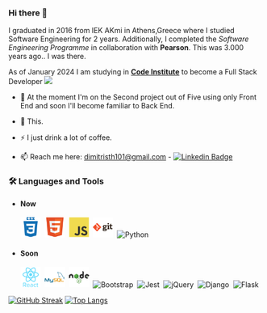 ### Hi there 👋  
I graduated in 2016 from IEK AKmi in Athens,Greece where I studied Software Engineering for 2 years. Additionally, I completed the *Software Engineering Programme* in collaboration with **Pearson**. This was 3.000 years ago.. I was there.
 
 As of January 2024 I am studying in **[Code Institute](https://codeinstitute.net/global/)** to become a Full Stack Developer <img src="https://media.giphy.com/media/WUlplcMpOCEmTGBtBW/giphy.gif" width="30">

- :telescope: At the moment I'm on the Second project out of Five using only Front End and soon I'll become familiar to Back End.

- :seedling: This.

- :zap: I just drink a lot of coffee.

- :mailbox: Reach me here: dimitristh101@gmail.com - [![Linkedin Badge](https://img.shields.io/badge/-Connect%20with%20Me-blue?style=flat&logo=Linkedin&logoColor=white)](https://www.linkedin.com/in/dimitrios-thlivitis/)

 ### :hammer_and_wrench: Languages and Tools 
 - #### Now 
  
     <div>
    <img src="https://github.com/devicons/devicon/blob/master/icons/css3/css3-plain-wordmark.svg"  title="CSS3" alt="CSS" width="40" height="40"/>&nbsp;
    <img src="https://github.com/devicons/devicon/blob/master/icons/html5/html5-original.svg" title="HTML5" alt="HTML" width="40" height="40"/>&nbsp;
    <img src="https://github.com/devicons/devicon/blob/master/icons/javascript/javascript-original.svg" title="JavaScript" alt="JavaScript" width="40" height="40"/>&nbsp;
    <img src="https://github.com/devicons/devicon/blob/master/icons/git/git-original-wordmark.svg" title="Git" **alt="Git" width="40" height="40"/>&nbsp;
    <img src="https://cdn.jsdelivr.net/gh/devicons/devicon@latest/icons/python/python-original.svg" title="Python" alt="Python" width="40" height="40"/>&nbsp;      
     </div>
      
  - #### Soon 
  
    <div>
        <img src="https://github.com/devicons/devicon/blob/master/icons/react/react-original-wordmark.svg" title="React" alt="React" width="40" height="40"/>&nbsp;
        <img src="https://github.com/devicons/devicon/blob/master/icons/mysql/mysql-original-wordmark.svg" title="MySQL"  alt="MySQL" width="40" height="40"/>&nbsp;
        <img src="https://github.com/devicons/devicon/blob/master/icons/nodejs/nodejs-original-wordmark.svg" title="NodeJS" alt="NodeJS" width="40" height="40"/>&nbsp;
        <img src="https://cdn.jsdelivr.net/gh/devicons/devicon@latest/icons/bootstrap/bootstrap-original.svg" ttle="Bootstrap" alt="Bootstrap" width="40" height="40"/>&nbsp;
        <img src="https://cdn.jsdelivr.net/gh/devicons/devicon@latest/icons/jest/jest-plain.svg" ttle="Jest" alt="Jest" width="40" height="40"/>&nbsp;
        <img src="https://cdn.jsdelivr.net/gh/devicons/devicon@latest/icons/jquery/jquery-original.svg" ttle="jQuery" alt="jQuery" width="40" height="40"/>&nbsp;
        <img src="https://cdn.jsdelivr.net/gh/devicons/devicon@latest/icons/django/django-plain.svg" ttle="Django" alt="Django" width="40" height="40"/>&nbsp;
        <img src="https://cdn.jsdelivr.net/gh/devicons/devicon@latest/icons/flask/flask-original.svg" ttle="Flask" alt="Flask" width="40" height="40"/>&nbsp;
          
          

    </div>

[![GitHub Streak](https://github-readme-streak-stats.herokuapp.com?user=Dimitris112&theme=dark&mode=weekly)](https://git.io/streak-stats)
[![Top Langs](https://github-readme-stats-git-masterrstaa-rickstaa.vercel.app/api/top-langs/?username=Dimitris112&theme=gruvbox)](https://github.com/Dimitris112/github-readme-stats)




<!--
**Dimitris112/Dimitris112** is a ✨ _special_ ✨ repository because its `README.md` (this file) appears on your GitHub profile.

Here are some ideas to get you started:

- 🔭 I’m currently working on ...
- 🌱 I’m currently learning ...
- 👯 I’m looking to collaborate on ...
- 🤔 I’m looking for help with ...
- 💬 Ask me about ...
- 📫 How to reach me: ...
- 😄 Pronouns: ...
- ⚡ Fun fact: ...
-->

